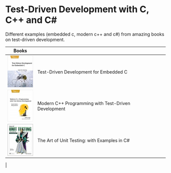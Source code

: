 # Test-Driven Development with C, C++ and C#

Different examples (embedded c, modern c++ and c#) from amazing books on test-driven development.

| Books | | |
|-----|-----|-----|
| ![](.\images\tdd_embeddedc.jpg "Test-Driven Development for Embedded C") | Test-Driven Development for Embedded C |  |
| ![](.\images\tdd_moderncpp.jpg "Modern C++ Programming with Test-Driven Development") | Modern C++ Programming with Test-Driven Development |  |
| ![](.\images\tdd_csharp.jpg "The Art of Unit Testing: with Examples in C#") | The Art of Unit Testing: with Examples in C# |  |
|
